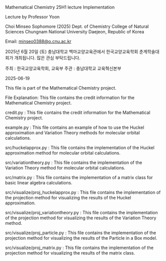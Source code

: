Mathematical Chemistry
25H1 lecture Implementation

Lecture by Professor Yoon

Choi Minseo
Sophomore (2025)
Dept. of Chemistry
College of Natural Sciences
Chungnam National University
Daejeon, Republic of Korea

Email: minseo0388@o.cnu.ac.kr

2025년 6월 20일 (토) 
충남대학교 백마교양교육관에서
한국교양교육학회 춘계학술대회가 개최됩니다.
많은 관심 부탁드립니다.

주최 : 한국교양교육학회, 교육부
주관 : 충남대학교 교육혁신본부

2025-06-19

This file is part of the Mathematical Chemistry
project.

File Explanation:
This file contains the credit information for
the Mathematical Chemistry project.

credit.py : 
This file contains the credit information for 
the Mathematical Chemistry project.

example.py :
This file contains an example of how to use
the Huckel approximation and Variation Theory
methods for molecular orbital calculations.

src/huckelapprox.py : 
This file contains the implementation of the 
Huckel approximation method for molecular 
orbital calculations.

src/variationtheory.py :
This file contains the implementation of the
Variation Theory method for molecular orbital
calculations.

src/matrix.py :
This file contains the implementation of a matrix
class for basic linear algebra calculations.

src/visualize/proj_huckelapprox.py :
This file contains the implementation of the
projection method for visualizing the results
of the Huckel approximation.

src/visualize/proj_variationtheory.py :
This file contains the implementation of the
projection method for visualizing the results
of the Variation Theory method.

src/visualize/proj_particle.py :
This file contains the implementation of the
projection method for visualizing the results
of the Particle in a Box model.

src/visualize/proj_matrix.py :
This file contains the implementation of the
projection method for visualizing the results
of the matrix class.